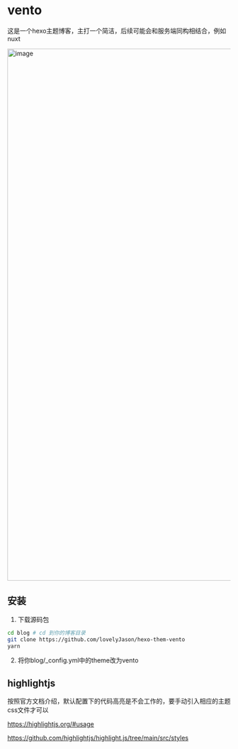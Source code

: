 # vento

这是一个hexo主题博客，主打一个简洁，后续可能会和服务端同构相结合，例如nuxt

<img width="1200" alt="image" src="https://github.com/lovelyJason/hexo-theme-vento/assets/50656459/19786afc-6824-4b1f-9aa7-af6a630ce4d0">


## 安装

1. 下载源码包
```bash
cd blog # cd 到你的博客目录
git clone https://github.com/lovelyJason/hexo-them-vento
yarn
```

2. 将你blog/_config.yml中的theme改为vento


## highlightjs

按照官方文档介绍，默认配置下的代码高亮是不会工作的，要手动引入相应的主题css文件才可以

https://highlightjs.org/#usage

https://github.com/highlightjs/highlight.js/tree/main/src/styles
